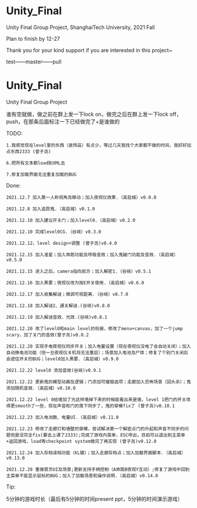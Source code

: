 # Unity_Final
Unity Final Group Project, ShanghaiTech University, 2021 Fall

Plan to finish by 12-27

Thank you for your kind support if you are interested in this project~

test——master——pull

# Unity_Final
Unity Final Group Project

谁有空就做，做之前在群上发一下lock on，做完之后在群上发一下lock off，push，在那条后面标注一下已经做完了+是谁做的

TODO:

	1.我感觉现在level里的东西（装饰品）有点少，等过几天我找个大家都不做的时间，我好好加点东西2333 (曾子尧)

	6.把所有文本都load到XML去
	
	7.修复加载界面无法重复加载的BUG
	

Done:

	2021.12.7 加入第一人称视角及移动；加入夜视仪效果.（高启城）v0.0.0
	
	2021.12.8 加入追踪鬼.（高启城）v0.1.0
	
	2021.12.10 加入建议开关门；加入level0.（高启城）v0.2.0

	2021.12.10 完成level0CG.（谷峣）v0.3.0

	2021.12.12，level design+调整 (曾子尧)v0.4.0

	2021.12.15 加入准星；加入奔跑功能及呼吸音效；加入鬼破门功能及音效.（高启城）v0.5.0

	2021.12.15 进入之后，camera指向前方；加入解密1.（谷峣）v0.5.1

	2021.12.16 加入黑雾；夜视仪改为按E开关使用.（高启城）v0.6.0

	2021.12.17 加入收集解谜；微调可视距离.（谷峣）v0.7.0

	2021.12.18 加入解谜2、通关解谜.(谷峣)v0.8.0

	2021.12.19 加入解谜音效、光效.(谷峣)v0.8.1

	2021.12.20 改了level0和main level的衔接，修改了menu+canvas，加了一个jump scary，加了关门的音效(曾子尧)v0.8.2
	
	2021.12.20 实现手电夜视仪同步开关；加入电量设置（现在夜视仪没电了会自动关闭）；加入自动换电池功能（但一旦夜视仪关机将无法重启）；场景加入电池及尸体；修复了个别门关闭后会遮住开关的BUG；level0加入黑雾.（高启城）v0.9.0

	2021.12.22 level0 添加音效(谷峣)v0.9.1
	
	2021.12.22 更新鬼的模型动画及逻辑；门添加可摧毁选项；走廊加入恐怖场景（回头杀）；鬼添加随机音效.（高启城）v0.10.0

	2021.12.22 level 0给墙加了光这样墙掉下来的时候能看出来是墙，level 1把门的开关改得更smooth了一些，现在声音和门的落下同步了，鬼的穿模fix了 (曾子尧)v0.10.1
	
	2021.12.23 加入电池数、电量UI.（高启城）v0.11.0

	2021.12.23 修改了走廊灯和墙壁的穿模，尝试解决第一个解密点门的升起和声音不同步的问题但是没完全fix(要去上课了2333);完成了游戏内菜单，ESC呼出，目前可以退出到主菜单+返回游戏，load等checkpoint system做完了再实现 (曾子尧)v0.12.0
	
	2021.12.24 加入存档读档功能（KL键）；加入走廊存档点；加入加载界面脚本.（高启城）v0.13.0
	
	2021.12.28 重做首页UI及场景;更新支持手柄控制（A奔跑B夜视Y互动）;修复了游戏中回到主菜单不能显示鼠标的BUG；加入了加载场景和操作说明.（高启城）v0.14.0
 


Tip:

5分钟的游戏时长（最后有5分钟的时间present ppt，5分钟的时间演示游戏）


